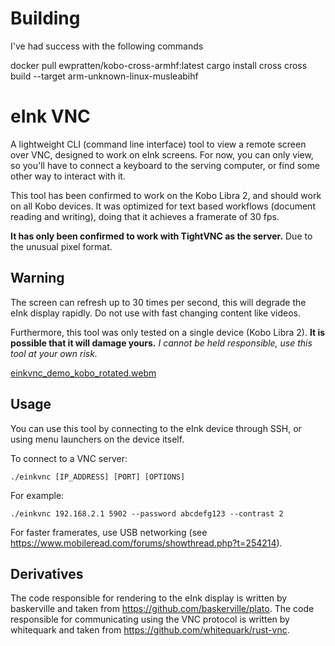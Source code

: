 # Building

I've had success with the following commands

docker pull ewpratten/kobo-cross-armhf:latest
cargo install cross
cross build --target arm-unknown-linux-musleabihf

# eInk VNC

A lightweight CLI (command line interface) tool to view a remote screen over VNC, designed to work on eInk screens.
For now, you can only view, so you'll have to connect a keyboard to the serving computer, or find some other way to interact with it.

This tool has been confirmed to work on the Kobo Libra 2, and should work on all Kobo devices.
It was optimized for text based workflows (document reading and writing), doing that it achieves a framerate of 30 fps.

**It has only been confirmed to work with TightVNC as the server.**
Due to the unusual pixel format.

## Warning

The screen can refresh up to 30 times per second, this will degrade the eInk display rapidly.
Do not use with fast changing content like videos.

Furthermore, this tool was only tested on a single device (Kobo Libra 2).
**It is possible that it will damage yours.**
*I cannot be held responsible, use this tool at your own risk.*

[einkvnc_demo_kobo_rotated.webm](https://user-images.githubusercontent.com/4356678/184497681-683af36b-e226-47fc-8993-34a5b356edba.webm)

## Usage

You can use this tool by connecting to the eInk device through SSH, or using menu launchers on the device itself.

To connect to a VNC server:

``` shell
./einkvnc [IP_ADDRESS] [PORT] [OPTIONS]
```

For example:

``` shell
./einkvnc 192.168.2.1 5902 --password abcdefg123 --contrast 2 
```

For faster framerates, use USB networking (see https://www.mobileread.com/forums/showthread.php?t=254214).

## Derivatives

The code responsible for rendering to the eInk display is written by baskerville and taken from https://github.com/baskerville/plato.
The code responsible for communicating using the VNC protocol is written by whitequark and taken from https://github.com/whitequark/rust-vnc.
